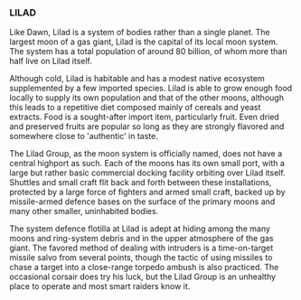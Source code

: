 ### LILAD

Like Dawn, Lilad is a system of bodies rather than a single planet. The largest moon of a gas giant, Lilad is the capital of its local moon system. The system has a total population of around 80 billion, of whom more than half live on Lilad itself.

Although cold, Lilad is habitable and has a modest native ecosystem supplemented by a few imported species. Lilad is able to grow enough food locally to supply its own population and that of the other moons, although this leads to a repetitive diet composed mainly of cereals and yeast extracts. Food is a sought-after import item, particularly fruit. Even dried and preserved fruits are popular so long as they are strongly flavored and somewhere close to 'authentic' in taste.

The Lilad Group, as the moon system is officially named, does not have a central highport as such. Each of the moons has its own small port, with a large but rather basic commercial docking facility orbiting over Lilad itself. Shuttles and small craft flit back and forth between these installations, protected by a large force of fighters and armed small craft, backed up by missile-armed defence bases on the surface of the primary moons and many other smaller, uninhabited bodies.

The system defence flotilla at Lilad is adept at hiding among the many moons and ring-system debris and in the upper atmosphere of the gas giant. The favored method of dealing with intruders is a time-on-target missile salvo from several points, though the tactic of using missiles to chase a target into a close-range torpedo ambush is also practiced. The occasional corsair does try his luck, but the Lilad Group is an unhealthy place to operate and most smart raiders know it.
